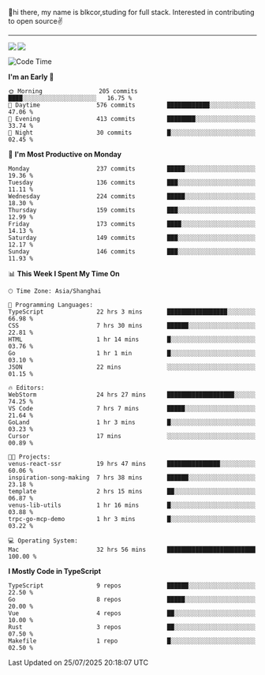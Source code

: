 👋hi there, my name is blkcor,studing for full stack.
Interested in contributing to open source✌️

<hr/>

![](https://github-readme-stats.vercel.app/api?username=blkcor)
<a href="https://github.com/blkcor/github-readme-stats">
    <img align="left" src="https://github-readme-stats.vercel.app/api/top-langs/?username=blkcor&hide=jupyter%20notebook,shaderlab,tex,c%23&langs_count=9" />
</a>


<!--START_SECTION:waka-->
![Code Time](http://img.shields.io/badge/Code%20Time-2%2C298%20hrs%2041%20mins-blue)

**I'm an Early 🐤** 

```text
🌞 Morning                205 commits         ████░░░░░░░░░░░░░░░░░░░░░   16.75 % 
🌆 Daytime                576 commits         ████████████░░░░░░░░░░░░░   47.06 % 
🌃 Evening                413 commits         ████████░░░░░░░░░░░░░░░░░   33.74 % 
🌙 Night                  30 commits          █░░░░░░░░░░░░░░░░░░░░░░░░   02.45 % 
```
📅 **I'm Most Productive on Monday** 

```text
Monday                   237 commits         █████░░░░░░░░░░░░░░░░░░░░   19.36 % 
Tuesday                  136 commits         ███░░░░░░░░░░░░░░░░░░░░░░   11.11 % 
Wednesday                224 commits         █████░░░░░░░░░░░░░░░░░░░░   18.30 % 
Thursday                 159 commits         ███░░░░░░░░░░░░░░░░░░░░░░   12.99 % 
Friday                   173 commits         ████░░░░░░░░░░░░░░░░░░░░░   14.13 % 
Saturday                 149 commits         ███░░░░░░░░░░░░░░░░░░░░░░   12.17 % 
Sunday                   146 commits         ███░░░░░░░░░░░░░░░░░░░░░░   11.93 % 
```


📊 **This Week I Spent My Time On** 

```text
🕑︎ Time Zone: Asia/Shanghai

💬 Programming Languages: 
TypeScript               22 hrs 3 mins       █████████████████░░░░░░░░   66.98 % 
CSS                      7 hrs 30 mins       ██████░░░░░░░░░░░░░░░░░░░   22.81 % 
HTML                     1 hr 14 mins        █░░░░░░░░░░░░░░░░░░░░░░░░   03.76 % 
Go                       1 hr 1 min          █░░░░░░░░░░░░░░░░░░░░░░░░   03.10 % 
JSON                     22 mins             ░░░░░░░░░░░░░░░░░░░░░░░░░   01.15 % 

🔥 Editors: 
WebStorm                 24 hrs 27 mins      ███████████████████░░░░░░   74.25 % 
VS Code                  7 hrs 7 mins        █████░░░░░░░░░░░░░░░░░░░░   21.64 % 
GoLand                   1 hr 3 mins         █░░░░░░░░░░░░░░░░░░░░░░░░   03.23 % 
Cursor                   17 mins             ░░░░░░░░░░░░░░░░░░░░░░░░░   00.89 % 

🐱‍💻 Projects: 
venus-react-ssr          19 hrs 47 mins      ███████████████░░░░░░░░░░   60.06 % 
inspiration-song-making  7 hrs 38 mins       ██████░░░░░░░░░░░░░░░░░░░   23.18 % 
template                 2 hrs 15 mins       ██░░░░░░░░░░░░░░░░░░░░░░░   06.87 % 
venus-lib-utils          1 hr 16 mins        █░░░░░░░░░░░░░░░░░░░░░░░░   03.88 % 
trpc-go-mcp-demo         1 hr 3 mins         █░░░░░░░░░░░░░░░░░░░░░░░░   03.22 % 

💻 Operating System: 
Mac                      32 hrs 56 mins      █████████████████████████   100.00 % 
```

**I Mostly Code in TypeScript** 

```text
TypeScript               9 repos             ██████░░░░░░░░░░░░░░░░░░░   22.50 % 
Go                       8 repos             █████░░░░░░░░░░░░░░░░░░░░   20.00 % 
Vue                      4 repos             ██░░░░░░░░░░░░░░░░░░░░░░░   10.00 % 
Rust                     3 repos             ██░░░░░░░░░░░░░░░░░░░░░░░   07.50 % 
Makefile                 1 repo              █░░░░░░░░░░░░░░░░░░░░░░░░   02.50 % 
```




 Last Updated on 25/07/2025 20:18:07 UTC
<!--END_SECTION:waka-->


